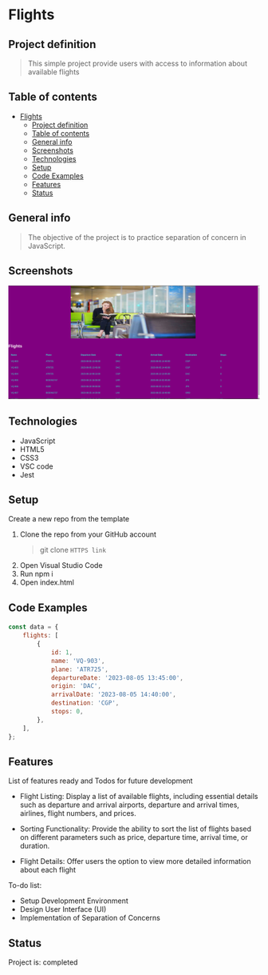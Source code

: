 # Flights

## Project definition

> This simple project provide users with access to information about available
> flights

## Table of contents

- [Flights](#flights)
  - [Project definition](#project-definition)
  - [Table of contents](#table-of-contents)
  - [General info](#general-info)
  - [Screenshots](#screenshots)
  - [Technologies](#technologies)
  - [Setup](#setup)
  - [Code Examples](#code-examples)
  - [Features](#features)
  - [Status](#status)

## General info

> The objective of the project is to practice separation of concern in
> JavaScript.

## Screenshots

![Example screenshot](./assets/screenshot.png)

## Technologies

- JavaScript
- HTML5
- CSS3
- VSC code
- Jest

## Setup

Create a new repo from the template

1. Clone the repo from your GitHub account
   > git clone `HTTPS link`
2. Open Visual Studio Code
3. Run npm i
4. Open index.html

## Code Examples

```js
const data = {
	flights: [
		{
			id: 1,
			name: 'VQ-903',
			plane: 'ATR725',
			departureDate: '2023-08-05 13:45:00',
			origin: 'DAC',
			arrivalDate: '2023-08-05 14:40:00',
			destination: 'CGP',
			stops: 0,
		},
	],
};
```

## Features

List of features ready and Todos for future development

- Flight Listing: Display a list of available flights, including essential
  details such as departure and arrival airports, departure and arrival times,
  airlines, flight numbers, and prices.

- Sorting Functionality: Provide the ability to sort the list of flights based
  on different parameters such as price, departure time, arrival time, or
  duration.

- Flight Details: Offer users the option to view more detailed information about
  each flight

To-do list:

- Setup Development Environment
- Design User Interface (UI)
- Implementation of Separation of Concerns

## Status

Project is: completed
